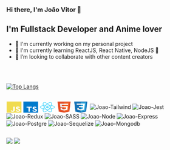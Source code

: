 ### Hi there, I'm João Vitor 👋

## I'm Fullstack Developer and Anime lover

- 🔭 I'm currently working on my personal project
- 🌱 I'm currently learning ReactJS, React Native, NodeJS 🤣
- 👯 I’m looking to collaborate with other content creators



<br />
<br />

[![Top Langs](https://github-readme-stats.vercel.app/api/top-langs/?username=yoshi00)](https://github.com/yoshi00/github-readme-stats)

<div style="display: inline_block"><br>
  <img align="center" alt="Joao-Js" height="30" width="40" src="https://raw.githubusercontent.com/devicons/devicon/master/icons/javascript/javascript-plain.svg">
  <img align="center" alt="Joao-Ts" height="30" width="40" src="https://raw.githubusercontent.com/devicons/devicon/master/icons/typescript/typescript-plain.svg">
  <img align="center" alt="Joao-React" height="30" width="40" src="https://raw.githubusercontent.com/devicons/devicon/master/icons/react/react-original.svg">
  <img align="center" alt="Joao-HTML" height="30" width="40" src="https://raw.githubusercontent.com/devicons/devicon/master/icons/html5/html5-original.svg">
  <img align="center" alt="Joao-CSS" height="30" width="40" src="https://raw.githubusercontent.com/devicons/devicon/master/icons/css3/css3-original.svg">
  <img align="center" alt="Joao-Tailwind" height="30" width="40" src="https://cdn.jsdelivr.net/gh/devicons/devicon@latest/icons/tailwindcss/tailwindcss-original.svg">
  <img align="center" alt="Joao-Jest" height="30" width="40" src="https://cdn.jsdelivr.net/gh/devicons/devicon@latest/icons/jest/jest-plain.svg">
  <img align="center" alt="Joao-Redux" height="30" width="40" src="https://cdn.jsdelivr.net/gh/devicons/devicon@latest/icons/redux/redux-original.svg">
  <img align="center" alt="Joao-SASS" height="30" width="40" src="https://cdn.jsdelivr.net/gh/devicons/devicon@latest/icons/sass/sass-original.svg">
  <img align="center" alt="Joao-Node" height="30" width="40" src="https://cdn.jsdelivr.net/gh/devicons/devicon@latest/icons/nodejs/nodejs-original-wordmark.svg">
  <img align="center" alt="Joao-Express" height="30" width="40" src="https://cdn.jsdelivr.net/gh/devicons/devicon@latest/icons/express/express-original-wordmark.svg">
  <img align="center" alt="Joao-Postgre" height="30" width="40" src="https://cdn.jsdelivr.net/gh/devicons/devicon@latest/icons/postgresql/postgresql-original-wordmark.svg">
  <img align="center" alt="Joao-Sequelize" height="30" width="40" src="https://cdn.jsdelivr.net/gh/devicons/devicon@latest/icons/sequelize/sequelize-original.svg">
  <img align="center" alt="Joao-Mongodb" height="30" width="40" src="https://cdn.jsdelivr.net/gh/devicons/devicon@latest/icons/mongodb/mongodb-original.svg">
</div>

##

<div> 
  <a href = "mailto:jvsamora00@gmail.com"><img src="https://img.shields.io/badge/-Gmail-%23333?style=for-the-badge&logo=gmail&logoColor=red" target="_blank"></a>
  <a href="https://www.linkedin.com/in/joao-vitor-samora/" target="_blank"><img src="https://img.shields.io/badge/-LinkedIn-%230077B5?style=for-the-badge&logo=linkedin&logoColor=white" target="_blank"></a> 
  
</div>
